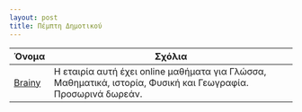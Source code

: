 ```yaml
---
layout: post
title: Πέμπτη Δημοτικού
---
```



| Όνομα | Σχόλια |
| --- | --- |
| [Brainy](https://brainy.gr) | Η εταιρία αυτή έχει online μαθήματα για Γλώσσα, Μαθηματικά, ιστορία, Φυσική και Γεωγραφία. Προσωρινά δωρεάν. |
